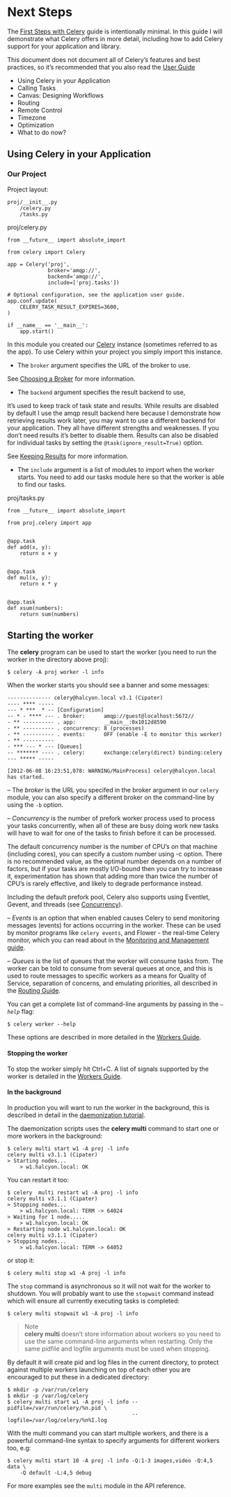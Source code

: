 # Next Steps

The [First Steps with Celery](http://docs.celeryproject.org/en/latest/getting-started/first-steps-with-celery.html#first-steps) guide is intentionally minimal. In this guide I will demonstrate what Celery offers in more detail, including how to add Celery support for your application and library.

This document does not document all of Celery’s features and best practices, so it’s recommended that you also read the [User Guide](http://docs.celeryproject.org/en/latest/userguide/index.html#guide)

* Using Celery in your Application  
* Calling Tasks  
* Canvas: Designing Workflows  
* Routing  
* Remote Control  
* Timezone  
* Optimization  
* What to do now?  


## Using Celery in your Application

### Our Project

Project layout:

```
proj/__init__.py
    /celery.py
    /tasks.py
```
proj/celery.py
```
from __future__ import absolute_import

from celery import Celery

app = Celery('proj',
             broker='amqp://',
             backend='amqp://',
             include=['proj.tasks'])

# Optional configuration, see the application user guide.
app.conf.update(
    CELERY_TASK_RESULT_EXPIRES=3600,
)

if __name__ == '__main__':
    app.start()
```
In this module you created our [Celery](http://docs.celeryproject.org/en/latest/reference/celery.html#celery.Celery) instance (sometimes referred to as the app). To use Celery within your project you simply import this instance.

* The `broker` argument specifies the URL of the broker to use.

 See [Choosing a Broker](http://docs.celeryproject.org/en/latest/getting-started/first-steps-with-celery.html#celerytut-broker) for more information.

* The `backend` argument specifies the result backend to use,

 It’s used to keep track of task state and results. While results are disabled by default I use the amqp result backend here because I demonstrate how retrieving results work later, you may want to use a different backend for your application. They all have different strengths and weaknesses. If you don’t need results it’s better to disable them. Results can also be disabled for individual tasks by setting the `@task(ignore_result=True)` option.

 See [Keeping Results](http://docs.celeryproject.org/en/latest/getting-started/first-steps-with-celery.html#celerytut-keeping-results) for more information.

* The `include` argument is a list of modules to import when the worker starts. You need to add our tasks module here so that the worker is able to find our tasks.

proj/tasks.py
```
from __future__ import absolute_import

from proj.celery import app


@app.task
def add(x, y):
    return x + y


@app.task
def mul(x, y):
    return x * y


@app.task
def xsum(numbers):
    return sum(numbers)
```


## Starting the worker

The **celery** program can be used to start the worker (you need to run the worker in the directory above proj):

```
$ celery -A proj worker -l info
```
When the worker starts you should see a banner and some messages:

```
-------------- celery@halcyon.local v3.1 (Cipater)
---- **** -----
--- * ***  * -- [Configuration]
-- * - **** --- . broker:      amqp://guest@localhost:5672//
- ** ---------- . app:         __main__:0x1012d8590
- ** ---------- . concurrency: 8 (processes)
- ** ---------- . events:      OFF (enable -E to monitor this worker)
- ** ----------
- *** --- * --- [Queues]
-- ******* ---- . celery:      exchange:celery(direct) binding:celery
--- ***** -----

[2012-06-08 16:23:51,078: WARNING/MainProcess] celery@halcyon.local has started.
```
– The *broker* is the URL you specifed in the broker argument in our `celery` module, you can also specify a different broker on the command-line by using the `-b` option.

– *Concurrency* is the number of prefork worker process used to process your tasks concurrently, when all of these are busy doing work new tasks will have to wait for one of the tasks to finish before it can be processed.

The default concurrency number is the number of CPU’s on that machine (including cores), you can specify a custom number using -c option. There is no recommended value, as the optimal number depends on a number of factors, but if your tasks are mostly I/O-bound then you can try to increase it, experimentation has shown that adding more than twice the number of CPU’s is rarely effective, and likely to degrade performance instead.

Including the default prefork pool, Celery also supports using Eventlet, Gevent, and threads (see [Concurrency](http://docs.celeryproject.org/en/latest/userguide/concurrency/index.html#concurrency)).

– *Events* is an option that when enabled causes Celery to send monitoring messages (events) for actions occurring in the worker. These can be used by monitor programs like `celery events`, and Flower - the real-time Celery monitor, which you can read about in the [Monitoring and Management guide](http://docs.celeryproject.org/en/latest/userguide/monitoring.html#guide-monitoring).

– *Queues* is the list of queues that the worker will consume tasks from. The worker can be told to consume from several queues at once, and this is used to route messages to specific workers as a means for Quality of Service, separation of concerns, and emulating priorities, all described in the [Routing Guide](http://docs.celeryproject.org/en/latest/userguide/routing.html#guide-routing).

You can get a complete list of command-line arguments by passing in the *`–help`* flag:

```
$ celery worker --help
```
These options are described in more detailed in the [Workers Guide](http://docs.celeryproject.org/en/latest/userguide/workers.html#guide-workers).


#### Stopping the worker   
To stop the worker simply hit Ctrl+C. A list of signals supported by the worker is detailed in the [Workers Guide](http://docs.celeryproject.org/en/latest/userguide/workers.html#guide-workers).

#### In the background  

In production you will want to run the worker in the background, this is described in detail in the [daemonization tutorial](http://docs.celeryproject.org/en/latest/tutorials/daemonizing.html#daemonizing).

The daemonization scripts uses the **celery multi** command to start one or more workers in the background:

```
$ celery multi start w1 -A proj -l info
celery multi v3.1.1 (Cipater)
> Starting nodes...
    > w1.halcyon.local: OK
```

You can restart it too:

```
$ celery  multi restart w1 -A proj -l info
celery multi v3.1.1 (Cipater)
> Stopping nodes...
    > w1.halcyon.local: TERM -> 64024
> Waiting for 1 node.....
    > w1.halcyon.local: OK
> Restarting node w1.halcyon.local: OK
celery multi v3.1.1 (Cipater)
> Stopping nodes...
    > w1.halcyon.local: TERM -> 64052
```

or stop it:

```
$ celery multi stop w1 -A proj -l info
```

The `stop` command is asynchronous so it will not wait for the worker to shutdown. You will probably want to use the `stopwait` command instead which will ensure all currently executing tasks is completed:

```
$ celery multi stopwait w1 -A proj -l info
```

> Note  
**celery multi** doesn’t store information about workers so you need to use the same command-line arguments when restarting. Only the same pidfile and logfile arguments must be used when stopping.  

By default it will create pid and log files in the current directory, to protect against multiple workers launching on top of each other you are encouraged to put these in a dedicated directory:

```
$ mkdir -p /var/run/celery
$ mkdir -p /var/log/celery
$ celery multi start w1 -A proj -l info --pidfile=/var/run/celery/%n.pid \
                                        --logfile=/var/log/celery/%n%I.log
```

With the multi command you can start multiple workers, and there is a powerful command-line syntax to specify arguments for different workers too, e.g:

```
$ celery multi start 10 -A proj -l info -Q:1-3 images,video -Q:4,5 data \
    -Q default -L:4,5 debug
```

For more examples see the `multi` module in the API reference.

